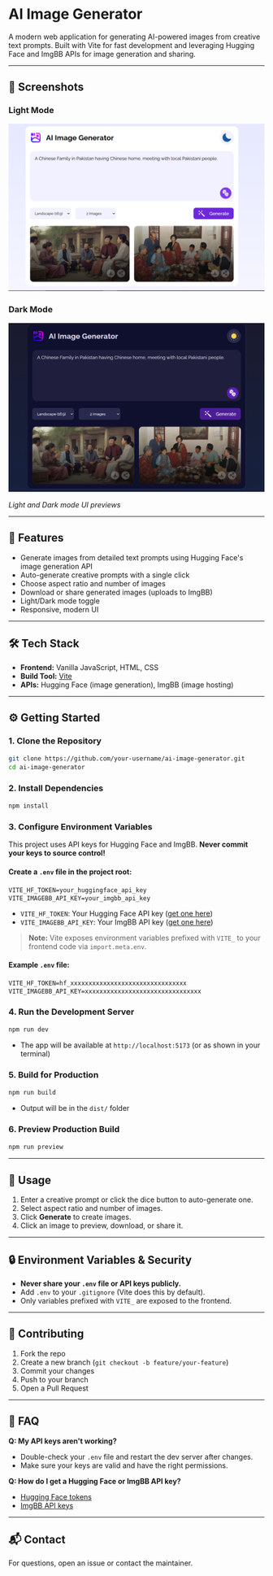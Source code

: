 # AI Image Generator

A modern web application for generating AI-powered images from creative text prompts. Built with Vite for fast development and leveraging Hugging Face and ImgBB APIs for image generation and sharing.

---

## 📸 Screenshots

### Light Mode
![Light Mode Screenshot](public/media/day-result.png)

### Dark Mode
![Dark Mode Screenshot](public/media/night-result.png)

*Light and Dark mode UI previews*

---

## 🚀 Features
- Generate images from detailed text prompts using Hugging Face's image generation API
- Auto-generate creative prompts with a single click
- Choose aspect ratio and number of images
- Download or share generated images (uploads to ImgBB)
- Light/Dark mode toggle
- Responsive, modern UI

---

## 🛠️ Tech Stack
- **Frontend:** Vanilla JavaScript, HTML, CSS
- **Build Tool:** [Vite](https://vitejs.dev/)
- **APIs:** Hugging Face (image generation), ImgBB (image hosting)

---

## ⚙️ Getting Started

### 1. Clone the Repository
```bash
git clone https://github.com/your-username/ai-image-generator.git
cd ai-image-generator
```

### 2. Install Dependencies
```bash
npm install
```

### 3. Configure Environment Variables

This project uses API keys for Hugging Face and ImgBB. **Never commit your keys to source control!**

#### Create a `.env` file in the project root:
```
VITE_HF_TOKEN=your_huggingface_api_key
VITE_IMAGEBB_API_KEY=your_imgbb_api_key
```
- `VITE_HF_TOKEN`: Your Hugging Face API key ([get one here](https://huggingface.co/settings/tokens))
- `VITE_IMAGEBB_API_KEY`: Your ImgBB API key ([get one here](https://api.imgbb.com/))

> **Note:** Vite exposes environment variables prefixed with `VITE_` to your frontend code via `import.meta.env`.

#### Example `.env` file:
```
VITE_HF_TOKEN=hf_xxxxxxxxxxxxxxxxxxxxxxxxxxxxxxxx
VITE_IMAGEBB_API_KEY=xxxxxxxxxxxxxxxxxxxxxxxxxxxxxxxx
```

### 4. Run the Development Server
```bash
npm run dev
```
- The app will be available at `http://localhost:5173` (or as shown in your terminal)

### 5. Build for Production
```bash
npm run build
```
- Output will be in the `dist/` folder

### 6. Preview Production Build
```bash
npm run preview
```

---

## 📝 Usage
1. Enter a creative prompt or click the dice button to auto-generate one.
2. Select aspect ratio and number of images.
3. Click **Generate** to create images.
4. Click an image to preview, download, or share it.

---

## 🔒 Environment Variables & Security
- **Never share your `.env` file or API keys publicly.**
- Add `.env` to your `.gitignore` (Vite does this by default).
- Only variables prefixed with `VITE_` are exposed to the frontend.

---

## 🤝 Contributing
1. Fork the repo
2. Create a new branch (`git checkout -b feature/your-feature`)
3. Commit your changes
4. Push to your branch
5. Open a Pull Request

---

## 🙋 FAQ
**Q: My API keys aren't working?**
- Double-check your `.env` file and restart the dev server after changes.
- Make sure your keys are valid and have the right permissions.

**Q: How do I get a Hugging Face or ImgBB API key?**
- [Hugging Face tokens](https://huggingface.co/settings/tokens)
- [ImgBB API keys](https://api.imgbb.com/)

---

## 📬 Contact
For questions, open an issue or contact the maintainer. 